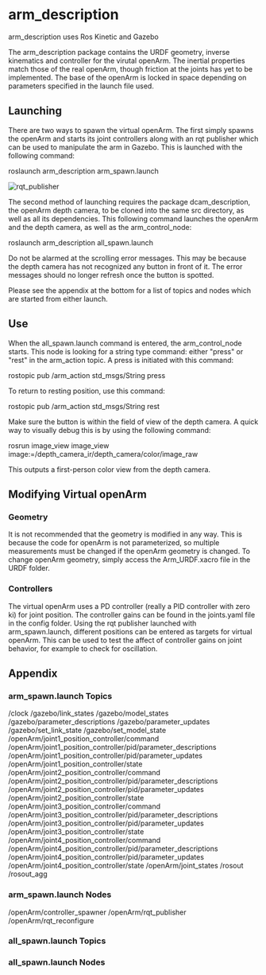 # arm_description 
arm_description uses Ros Kinetic and Gazebo

  The arm_description package contains the URDF geometry, inverse kinematics and controller for the virutal openArm. The inertial properties match those of the real openArm, though friction at the joints has yet to be implemented. The base of the openArm is locked in space depending on parameters specified in the launch file used.

## Launching

There are two ways to spawn the virtual openArm. The first simply spawns the openArm and starts its joint controllers along with an rqt publisher which can be used to manipulate the arm in Gazebo. This is launched with the following command:

roslaunch arm_description arm_spawn.launch

![rqt_publisher](images/rqt_publisher.jpeg)

The second method of launching requires the package dcam_description, the openArm depth camera, to be cloned into the same src directory, as well as all its dependencies. This following command launches the openArm and the depth camera, as well as the arm_control_node:

roslaunch arm_description all_spawn.launch


Do not be alarmed at the scrolling error messages. This may be because the depth camera has not recognized any button in front of it. The error messages should no longer refresh once the button is spotted.

Please see the appendix at the bottom for a list of topics and nodes which are started from either launch.

## Use

When the all_spawn.launch command is entered, the arm_control_node starts. This node is looking for a string type command: either "press" or "rest" in the arm_action topic.
A press is initiated with this command:

rostopic pub /arm_action std_msgs/String press

To return to resting position, use this command:

rostopic pub /arm_action std_msgs/String rest

Make sure the button is within the field of view of the depth camera. A quick way to visually debug this is by using the following command:

rosrun image_view image_view image:=/depth_camera_ir/depth_camera/color/image_raw

This outputs a first-person color view from the depth camera.

## Modifying Virtual openArm

### Geometry

It is not recommended that the geometry is modified in any way. This is because the code for openArm is not parameterized, so multiple measurements must be changed if the openArm geometry is changed. To change openArm geometry, simply access the Arm_URDF.xacro file in the URDF folder. 

### Controllers

The virtual openArm uses a PD controller (really a PID controller with zero ki) for joint position. The controller gains can be found in the joints.yaml file in the config folder. Using the rqt publisher launched with arm_spawn.launch, different positions can be entered as targets for virtual openArm. This can be used to test the affect of controller gains on joint behavior, for example to check for oscillation.


## Appendix
### arm_spawn.launch Topics

/clock
/gazebo/link_states
/gazebo/model_states
/gazebo/parameter_descriptions
/gazebo/parameter_updates
/gazebo/set_link_state
/gazebo/set_model_state
/openArm/joint1_position_controller/command
/openArm/joint1_position_controller/pid/parameter_descriptions
/openArm/joint1_position_controller/pid/parameter_updates
/openArm/joint1_position_controller/state
/openArm/joint2_position_controller/command
/openArm/joint2_position_controller/pid/parameter_descriptions
/openArm/joint2_position_controller/pid/parameter_updates
/openArm/joint2_position_controller/state
/openArm/joint3_position_controller/command
/openArm/joint3_position_controller/pid/parameter_descriptions
/openArm/joint3_position_controller/pid/parameter_updates
/openArm/joint3_position_controller/state
/openArm/joint4_position_controller/command
/openArm/joint4_position_controller/pid/parameter_descriptions
/openArm/joint4_position_controller/pid/parameter_updates
/openArm/joint4_position_controller/state
/openArm/joint_states
/rosout
/rosout_agg

### arm_spawn.launch Nodes

/openArm/controller_spawner
/openArm/rqt_publisher
/openArm/rqt_reconfigure

### all_spawn.launch Topics

### all_spawn.launch Nodes
